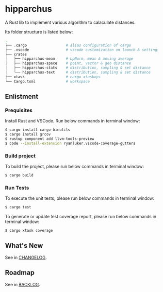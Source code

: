 # hipparchus

A Rust lib to implement various algorithm to calaculate distances.

Its folder structure is listed below: 

``` bash
.
├── .cargo                  # alias configuration of cargo
├── .vscode                 # vscode customization on launch & settings json files
├── crates
│   ├── hipparchus-mean     # LpNorm, mean & moving average
│   ├── hipparchus-space    # point, vector & geo distance
│   ├── hipparchus-stats    # distribution, sampling & set distance
│   └── hipparchus-text     # distribution, sampling & set distance
├── xtask                   # cargo xtaskops
└── Cargo.toml              # workspace
```

## Enlistment

### Prequisites

Install Rust and VSCode. Run below commands in terminal window:
``` bash
$ cargo install cargo-binutils
$ cargo install grcov
$ rustup component add llvm-tools-preview
$ code --install-extension ryanluker.vscode-coverage-gutters
```

### Build project

To build the project, please run below commands in terminal window:

``` bash
$ cargo build
```

### Run Tests

To execute the unit tests, please run below commands in terminal window:
``` bash
$ cargo test
```

To generate or update test coverage report, please run below commands in terminal window:
``` bash
$ cargo xtask coverage
```

## What's New

See in [CHANGELOG](./changelog.md).

## Roadmap

See in [BACKLOG](./backlog.md).

